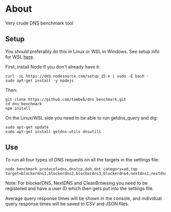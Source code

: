 # About
Very crude DNS benchmark tool

## Setup
You should preferably do this in Linux or WSL in Windows. See setup info for WSL [here](https://docs.microsoft.com/en-us/windows/wsl/install-win10).

First, install Node if you don't already have it:
```
curl -sL https://deb.nodesource.com/setup_15.x | sudo -E bash -
sudo apt-get install -y nodejs
```
Then:
```
git clone https://github.com/tambeb/dns_benchmark.git
cd dns_benchmark
npm install
```
On the Linux/WSL side you need to be able to run getdns_query and dig:
```
sudo apt-get update
sudo apt-get install getdns-utils dnsutils
```
## Use
To run all four types of DNS requests on all the targets in the settings file:
```
node benchmark protocol=dns,dnstcp,doh,dot category=ad,top target=blockerdns1,blockerdns2,blockerdns3,blockerdns4,nextdns1,nextdns2,cleanbrowsing1,cleanbrowsing2,adguard1,adguard2
```
Note: For blockerDNS, NextDNS and CleanBrowsing you need to be registered and have a user ID which then gets put into the settings file.

Average query response times will be shown in the console, and individual query response times will be saved to CSV and JSON files.